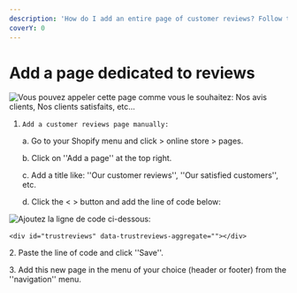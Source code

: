 ```yaml
---
description: 'How do I add an entire page of customer reviews? Follow the steps below:'
coverY: 0
---
```


# Add a page dedicated to reviews

![Vous pouvez appeler cette page comme vous le souhaitez: Nos avis clients, Nos clients satisfaits, etc...](<../.gitbook/assets/Capture d’écran 2021-10-17 à 17.20.02.png>)

1.  ```
    Add a customer reviews page manually:
    ```

    a. Go to your Shopify menu and click > online store > pages.

    b. Click on ''Add a page'' at the top right.

    c. Add a title like: ''Our customer reviews'', ''Our satisfied customers'', etc.

    d. Click the < > button and add the line of code below:

![Ajoutez la ligne de code ci-dessous:](<../.gitbook/assets/Capture d’écran 2021-10-16 à 21.58.38.png>)

```
<div id="trustreviews" data-trustreviews-aggregate=""></div>
```

2\. Paste the line of code and click ''Save''.

3\. Add this new page in the menu of your choice (header or footer) from the ''navigation'' menu.
